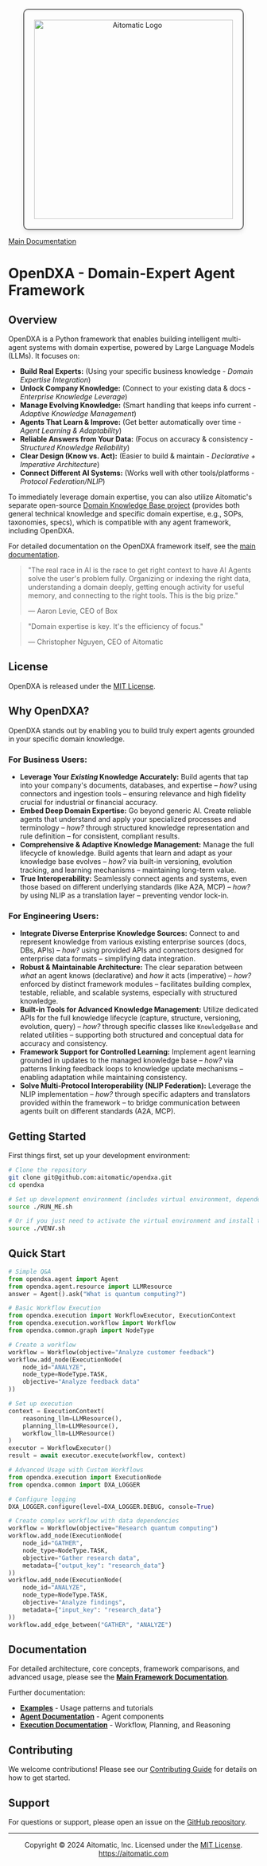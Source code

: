 <p align="center">
  <img src="https://cdn.prod.website-files.com/62a10970901ba826988ed5aa/62d942adcae82825089dabdb_aitomatic-logo-black.png" alt="Aitomatic Logo" width="400" style="border: 2px solid #666; border-radius: 10px; padding: 20px; box-shadow: 0 4px 8px rgba(0,0,0,0.1);"/>
</p>

[Main Documentation](docs/README.md)

# OpenDXA - Domain-Expert Agent Framework

## Overview

OpenDXA is a Python framework that enables building intelligent multi-agent systems with domain expertise, powered by Large Language Models (LLMs). It focuses on:

*   **Build Real Experts:** (Using your specific business knowledge - *Domain Expertise Integration*)
*   **Unlock Company Knowledge:** (Connect to your existing data & docs - *Enterprise Knowledge Leverage*)
*   **Manage Evolving Knowledge:** (Smart handling that keeps info current - *Adaptive Knowledge Management*)
*   **Agents That Learn & Improve:** (Get better automatically over time - *Agent Learning & Adaptability*)
*   **Reliable Answers from Your Data:** (Focus on accuracy & consistency - *Structured Knowledge Reliability*)
*   **Clear Design (Know vs. Act):** (Easier to build & maintain - *Declarative + Imperative Architecture*)
*   **Connect Different AI Systems:** (Works well with other tools/platforms - *Protocol Federation/NLIP*)

To immediately leverage domain expertise, you can also utilize Aitomatic's separate open-source [Domain Knowledge Base project]([link-to-knowledge-base-repo]) (provides both general technical knowledge and specific domain expertise, e.g., SOPs, taxonomies, specs), which is compatible with any agent framework, including OpenDXA.

For detailed documentation on the OpenDXA framework itself, see the [main documentation](docs/README.md).

> "The real race in AI is the race to get right context to have AI Agents solve the user's problem fully. Organizing or indexing the right data, understanding a domain deeply, getting enough activity for useful memory, and connecting to the right tools. This is the big prize."
> 
> — Aaron Levie, CEO of Box

> "Domain expertise is key. It's the efficiency of focus."
> 
> — Christopher Nguyen, CEO of Aitomatic

## License

OpenDXA is released under the [MIT License](LICENSE.md).

## Why OpenDXA?

OpenDXA stands out by enabling you to build truly expert agents grounded in your specific domain knowledge.

### For Business Users:

*   **Leverage Your *Existing* Knowledge Accurately:** Build agents that tap into your company's documents, databases, and expertise – *how?* using connectors and ingestion tools – ensuring relevance and high fidelity crucial for industrial or financial accuracy.
*   **Embed Deep Domain Expertise:** Go beyond generic AI. Create reliable agents that understand and apply your specialized processes and terminology – *how?* through structured knowledge representation and rule definition – for consistent, compliant results.
*   **Comprehensive & Adaptive Knowledge Management:** Manage the full lifecycle of knowledge. Build agents that learn and adapt as your knowledge base evolves – *how?* via built-in versioning, evolution tracking, and learning mechanisms – maintaining long-term value.
*   **True Interoperability:** Seamlessly connect agents and systems, even those based on different underlying standards (like A2A, MCP) – *how?* by using NLIP as a translation layer – preventing vendor lock-in.

### For Engineering Users:

*   **Integrate Diverse Enterprise Knowledge Sources:** Connect to and represent knowledge from various existing enterprise sources (docs, DBs, APIs) – *how?* using provided APIs and connectors designed for enterprise data formats – simplifying data integration.
*   **Robust & Maintainable Architecture:** The clear separation between *what* an agent knows (declarative) and *how* it acts (imperative) – *how?* enforced by distinct framework modules – facilitates building complex, testable, reliable, and scalable systems, especially with structured knowledge.
*   **Built-in Tools for Advanced Knowledge Management:** Utilize dedicated APIs for the full knowledge lifecycle (capture, structure, versioning, evolution, query) – *how?* through specific classes like `KnowledgeBase` and related utilities – supporting both structured and conceptual data for accuracy and consistency.
*   **Framework Support for Controlled Learning:** Implement agent learning grounded in updates to the managed knowledge base – *how?* via patterns linking feedback loops to knowledge update mechanisms – enabling adaptation while maintaining consistency.
*   **Solve Multi-Protocol Interoperability (NLIP Federation):** Leverage the NLIP implementation – *how?* through specific adapters and translators provided within the framework – to bridge communication between agents built on different standards (A2A, MCP).

## Getting Started

First things first, set up your development environment:

```bash
# Clone the repository
git clone git@github.com:aitomatic/opendxa.git
cd opendxa

# Set up development environment (includes virtual environment, dependencies, and pre-commit hooks)
source ./RUN_ME.sh

# Or if you just need to activate the virtual environment and install the package
source ./VENV.sh
```

## Quick Start

```python
# Simple Q&A
from opendxa.agent import Agent
from opendxa.agent.resource import LLMResource
answer = Agent().ask("What is quantum computing?")

# Basic Workflow Execution
from opendxa.execution import WorkflowExecutor, ExecutionContext
from opendxa.execution.workflow import Workflow
from opendxa.common.graph import NodeType

# Create a workflow
workflow = Workflow(objective="Analyze customer feedback")
workflow.add_node(ExecutionNode(
    node_id="ANALYZE",
    node_type=NodeType.TASK,
    objective="Analyze feedback data"
))

# Set up execution
context = ExecutionContext(
    reasoning_llm=LLMResource(),
    planning_llm=LLMResource(),
    workflow_llm=LLMResource()
)
executor = WorkflowExecutor()
result = await executor.execute(workflow, context)

# Advanced Usage with Custom Workflows
from opendxa.execution import ExecutionNode
from opendxa.common import DXA_LOGGER

# Configure logging
DXA_LOGGER.configure(level=DXA_LOGGER.DEBUG, console=True)

# Create complex workflow with data dependencies
workflow = Workflow(objective="Research quantum computing")
workflow.add_node(ExecutionNode(
    node_id="GATHER",
    node_type=NodeType.TASK,
    objective="Gather research data",
    metadata={"output_key": "research_data"}
))
workflow.add_node(ExecutionNode(
    node_id="ANALYZE",
    node_type=NodeType.TASK,
    objective="Analyze findings",
    metadata={"input_key": "research_data"}
))
workflow.add_edge_between("GATHER", "ANALYZE")
```
## Documentation

For detailed architecture, core concepts, framework comparisons, and advanced usage, please see the **[Main Framework Documentation](docs/README.md)**.

Further documentation:

- **[Examples](examples/README.md)** - Usage patterns and tutorials
- **[Agent Documentation](opendxa/agent/README.md)** - Agent components
- **[Execution Documentation](opendxa/execution/README.md)** - Workflow, Planning, and Reasoning

## Contributing

We welcome contributions! Please see our [Contributing Guide](CONTRIBUTING.md) for details on how to get started.

## Support

For questions or support, please open an issue on the [GitHub repository](https://github.com/aitomatic/opendxa/issues).

---
<p align="center">
Copyright © 2024 Aitomatic, Inc. Licensed under the <a href="LICENSE.md">MIT License</a>.
<br/>
<a href="https://aitomatic.com">https://aitomatic.com</a>
</p>

